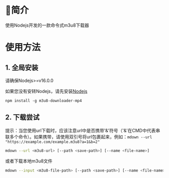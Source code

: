 # 📖简介

使用Nodejs开发的一款命令式m3u8下载器

# 使用方法

## 1. 全局安装

请确保Nodejs>=v16.0.0

如果您没有安转Nodejs，请先安装[Nodejs](https://nodejs.org)

```
npm install -g m3u8-downloader-mp4
```

## 2. 下载尝试

提示：当您使用url下载时，应该注意url中是否携带'&'符号（'&'在CMD中代表串联多个命令）。如果携带，请使用双引号将url包裹起来，例如：`mdown --url "https://example.com/example.m3u8?a=1&b=2"`

```bash
mdown --url <m3u8-url> [--path <save-path>] [--name <file-name>] 
```

或者下载本地m3u8文件

```bash
mdown --input <m3u8-file-path> [--path <save-path>] [--name <file-name>] 
```
